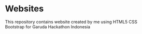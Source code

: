 # Websites
This repository contains website created by me using HTML5 CSS Bootstrap for Garuda Hackathon Indonesia
